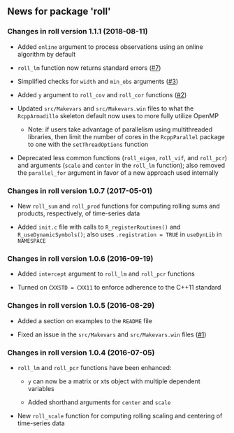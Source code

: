 ## News for package 'roll'

### Changes in roll version 1.1.1 (2018-08-11)

* Added `online` argument to process observations using an online algorithm by default

* `roll_lm` function now returns standard errors ([#7](https://github.com/jjf234/roll/issues/7))

* Simplified checks for `width` and `min_obs` arguments ([#3](https://github.com/jjf234/roll/issues/3))

* Added `y` argument to `roll_cov` and `roll_cor` functions ([#2](https://github.com/jjf234/roll/issues/2))

* Updated `src/Makevars` and `src/Makevars.win` files to what the `RcppArmadillo` skeleton default now uses to more fully utilize OpenMP

    * Note: if users take advantage of parallelism using multithreaded libraries, then limit the number of cores in the `RcppParallel` package to one with the `setThreadOptions` function
    
* Deprecated less common functions (`roll_eigen`, `roll_vif`, and `roll_pcr`) and arguments (`scale` and `center` in the `roll_lm` function); also removed the `parallel_for` argument in favor of a new approach used internally

### Changes in roll version 1.0.7 (2017-05-01)

* New `roll_sum` and `roll_prod` functions for computing rolling sums and products, respectively, of time-series data

* Added `init.c` file with calls to `R_registerRoutines()` and `R_useDynamicSymbols()`; also uses `.registration = TRUE` in `useDynLib` in `NAMESPACE`

### Changes in roll version 1.0.6 (2016-09-19)

* Added `intercept` argument to `roll_lm` and `roll_pcr` functions

* Turned on `CXXSTD = CXX11` to enforce adherence to the C++11 standard

### Changes in roll version 1.0.5 (2016-08-29)

* Added a section on examples to the `README` file

* Fixed an issue in the `src/Makevars` and `src/Makevars.win` files ([#1](https://github.com/jjf234/roll/issues/1))

### Changes in roll version 1.0.4 (2016-07-05)

* `roll_lm` and `roll_pcr` functions have been enhanced:

    * `y` can now be a matrix or xts object with multiple dependent variables

    * Added shorthand arguments for `center` and `scale`

* New `roll_scale` function for computing rolling scaling and centering of time-series data